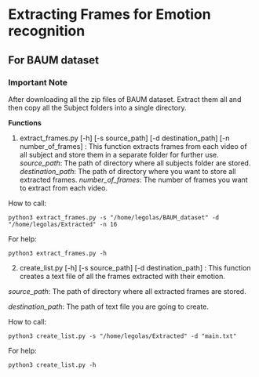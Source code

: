 # Extracting Frames for Emotion recognition
## For BAUM dataset
### Important Note
After downloading all the zip files of BAUM dataset. Extract them all and then copy all the Subject folders into a single directory.

**Functions**
1. extract_frames.py [-h] [-s source_path] [-d destination_path] [-n number_of_frames] :
This function extracts frames from each video of all subject and store them in a separate folder for further use.
*source_path*: The path of directory where all subjects folder are stored.
*destination_path*: The path of directory where you want to store all extracted frames.
*number_of_frames*: The number of frames you want to extract from each video.

How to call:
```
python3 extract_frames.py -s "/home/legolas/BAUM_dataset" -d "/home/legolas/Extracted" -n 16
```
For help:
```
python3 extract_frames.py -h
```
2. create_list.py [-h] [-s source_path] [-d destination_path] :
This function creates a text file of all the frames extracted with their emotion.

*source_path*: The path of directory where all extracted frames are stored.

*destination_path*: The path of text file you are going to create.

How to call:
```
python3 create_list.py -s "/home/legolas/Extracted" -d "main.txt"
```
For help:
```
python3 create_list.py -h
```
